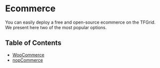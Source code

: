 <h1>Ecommerce</h1>

You can easily deploy a free and open-source ecommerce on the TFGrid. We present here two of the most popular options.

<h2>Table of Contents</h2>

- [WooCommerce](./woocommerce.md)
- [nopCommerce](./nopcommerce.md)